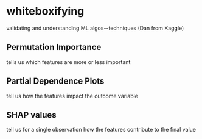 # whiteboxifying
validating and understanding ML algos--techniques (Dan from Kaggle)

## Permutation Importance
tells us which features are more or less important 

## Partial Dependence Plots
tell us how the features impact the outcome variable

## SHAP values
tell us for a single observation how the features contribute to the final value
